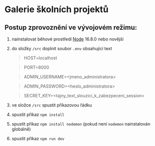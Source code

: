 # Galerie školních projektů

## Postup zprovoznění ve vývojovém režimu:
1. nainstalovat běhové prostředí [Node](https://nodejs.org/en/) 16.8.0 nebo novější
2. do složky `/src` doplnit soubor `.env` obsahující text

    > HOST=localhost

    > PORT=8000

    > ADMIN_USERNAME=<jmeno_administratora>
    
    > ADMIN_PASSWORD=<heslo_administratora>
    
    > SECRET_KEY=<tajny_text_slouzici_k_zabezpeceni_session>
    
3. ve složce `/src` spustit příkazovou řádku
4. spustit příkaz `npm install`
5. spustit příkaz `npm install nodemon` (pokud není `nodemon` nainstalován globálně)
6. spustit příkaz `npm run dev`

